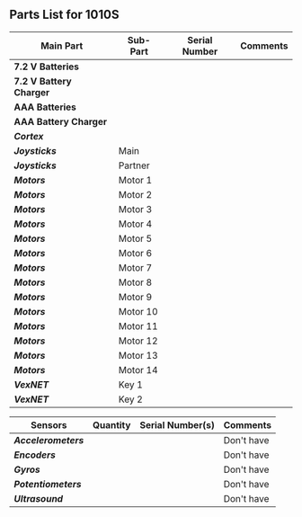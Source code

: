 ## Parts List for 1010S

Main Part                 | Sub-Part             | Serial Number        | Comments
------------------------- | -------------------- | -------------------- | --------------------
**7.2 V Batteries**       |                      |                      |   
**7.2 V Battery Charger** |                      |                      |
**AAA Batteries**         |                      |                      |
**AAA Battery Charger**   |                      |                      |
**_Cortex_**              |                      |                      |  
**_Joysticks_**           | Main                 |                      |  
**_Joysticks_**           | Partner              |                      |  
**_Motors_**              | Motor 1              |                      |   
**_Motors_**              | Motor 2              |                      | 
**_Motors_**              | Motor 3              |                      | 
**_Motors_**              | Motor 4              |                      | 
**_Motors_**              | Motor 5              |                      | 
**_Motors_**              | Motor 6              |                      | 
**_Motors_**              | Motor 7              |                      | 
**_Motors_**              | Motor 8              |                      | 
**_Motors_**              | Motor 9              |                      | 
**_Motors_**              | Motor 10             |                      | 
**_Motors_**              | Motor 11             |                      | 
**_Motors_**              | Motor 12             |                      | 
**_Motors_**              | Motor 13             |                      | 
**_Motors_**              | Motor 14             |                      | 
**_VexNET_**              | Key 1                |                      |  
**_VexNET_**              | Key 2                |                      |  


Sensors                | Quantity     | Serial Number(s)     | Comments
---------------------- | ------------ | -------------------- | --------------------
**_Accelerometers_**   |              |                      |  Don't have
**_Encoders_**         |              |                      |  Don't have
**_Gyros_**            |              |                      |  Don't have
**_Potentiometers_**   |              |                      |  Don't have
**_Ultrasound_**       |              |                      |  Don't have

